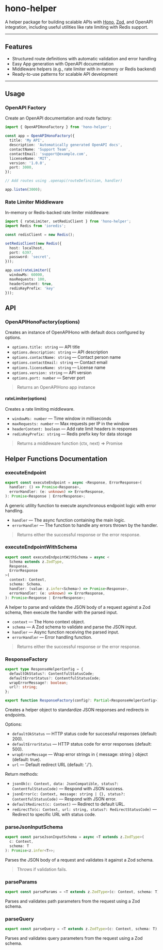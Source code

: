 # hono-helper

A helper package for building scalable APIs with [Hono](https://hono.dev), [Zod](https://zod.dev), and OpenAPI integration, including useful utilities like rate limiting with Redis support.

---

## Features

- Structured route definitions with automatic validation and error handling
- Easy App generation with OpenAPI documentation
- Middleware helpers (e.g., rate limiter with in-memory or Redis backend)
- Ready-to-use patterns for scalable API development

---

## Usage

### OpenAPI Factory
Create an OpenAPI documentation and route factory:

```typescript
import { OpenAPIHonoFactory } from 'hono-helper';

const app = OpenAPIHonoFactory({
  title: 'My API',
  description: 'Automatically generated OpenAPI docs',
  contactName: 'Support Team',
  contactEmail: 'support@example.com',
  licenseName: 'MIT',
  version: '1.0.0',
  port: 3000,
});

// Add routes using .openapi(routeDefinition, handler)

app.listen(3000);
```

### Rate Limiter Middleware
In-memory or Redis-backed rate limiter middleware:

```typescript
import { rateLimiter, setRedisClient } from 'hono-helper';
import Redis from 'ioredis';

const redisClient = new Redis();

setRedisClient(new Redis({
  host: localhost,
  port: 6397,
  password: 'secret',
}));

app.use(rateLimiter({
  windowMs: 60000,
  maxRequests: 100,
  headerContent: true,
  redisKeyPrefix: 'key'
}));
```


## API

### OpenAPIHonoFactory(options)
Creates an instance of OpenAPIHono with default docs configured by options.

- `options.title: string` — API title  
- `options.description: string` — API description  
- `options.contactName: string` — Contact person name  
- `options.contactEmail: string` — Contact email  
- `options.licenseName: string` — License name  
- `options.version: string` — API version  
- `options.port: number` — Server port  

> Returns an OpenAPIHono app instance

#### rateLimiter(options)
Creates a rate limiting middleware.

- `windowMs: number` — Time window in milliseconds  
- `maxRequests: number` — Max requests per IP in the window  
- `headerContent: boolean` — Add rate limit headers in responses  
- `redisKeyPrefix: string` — Redis prefix key for data storage  

> Returns a middleware function (ctx, next) => Promise<void>



## Helper Functions Documentation

### executeEndpoint

```ts
export const executeEndpoint = async <Response, ErrorResponse>(
  handler: () => Promise<Response>,
  errorHandler: (e: unknown) => ErrorResponse,
): Promise<Response | ErrorResponse>;
```

A generic utility function to execute asynchronous endpoint logic with error handling.

- `handler` — The async function containing the main logic.
- `errorHandler` — The function to handle any errors thrown by the handler.

> Returns either the successful response or the error response.

### executeEndpointWithSchema

```ts
export const executeEndpointWithSchema = async <
  Schema extends z.ZodType,
  Response,
  ErrorResponse
>(
  context: Context,
  schema: Schema,
  handler: (value: z.infer<Schema>) => Promise<Response>,
  errorHandler: (e: unknown) => ErrorResponse,
): Promise<Response | ErrorResponse>;
```

A helper to parse and validate the JSON body of a request against a Zod schema, then execute the handler with the parsed input.

- `context` — The Hono context object.
- `schema` — A Zod schema to validate and parse the JSON input.
- `handler` — Async function receiving the parsed input.
- `errorHandler` — Error handling function.

> Returns either the successful response or the error response.

### ResponseFactory

```ts
export type ResponseHelperConfig = {
  defaultOkStatus?: ContentfulStatusCode;
  defaultErrorStatus?: ContentfulStatusCode;
  wrapErrorMessage?: boolean;
  url?: string;
};

export function ResponseFactory(config?: Partial<ResponseHelperConfig>);
```

Creates a helper object to standardize JSON responses and redirects in endpoints.

Options:
- `defaultOkStatus` — HTTP status code for successful responses (default: 200).
- `defaultErrorStatus` — HTTP status code for error responses (default: 500).
- `wrapErrorMessage` — Wrap error strings in { message: string } object (default: true).
- `url` — Default redirect URL (default: './').

Return methods:
- `jsonOk(c: Context, data: JsonCompatible, status?: ContentfulStatusCode)` — Respond with JSON success.
- `jsonError(c: Context, message: string | {}, status?: ContentfulStatusCode)` — Respond with JSON error.
- `defaultRedirect(c: Context)` — Redirect to default URL.
- `redirectTo(c: Context, url: string, status?: RedirectStatusCode)` — Redirect to specific URL with status code.


### parseJsonInputSchema
```ts
export const parseJsonInputSchema = async <T extends z.ZodType>(
  c: Context,
  schema: T
): Promise<z.infer<T>>;
```
Parses the JSON body of a request and validates it against a Zod schema.

> Throws if validation fails.

### parseParams

```ts
export const parseParams = <T extends z.ZodType>(c: Context, schema: T);
```
Parses and validates path parameters from the request using a Zod schema.

### parseQuery

```ts
export const parseQuery = <T extends z.ZodType>(c: Context, schema: T);
```
Parses and validates query parameters from the request using a Zod schema.